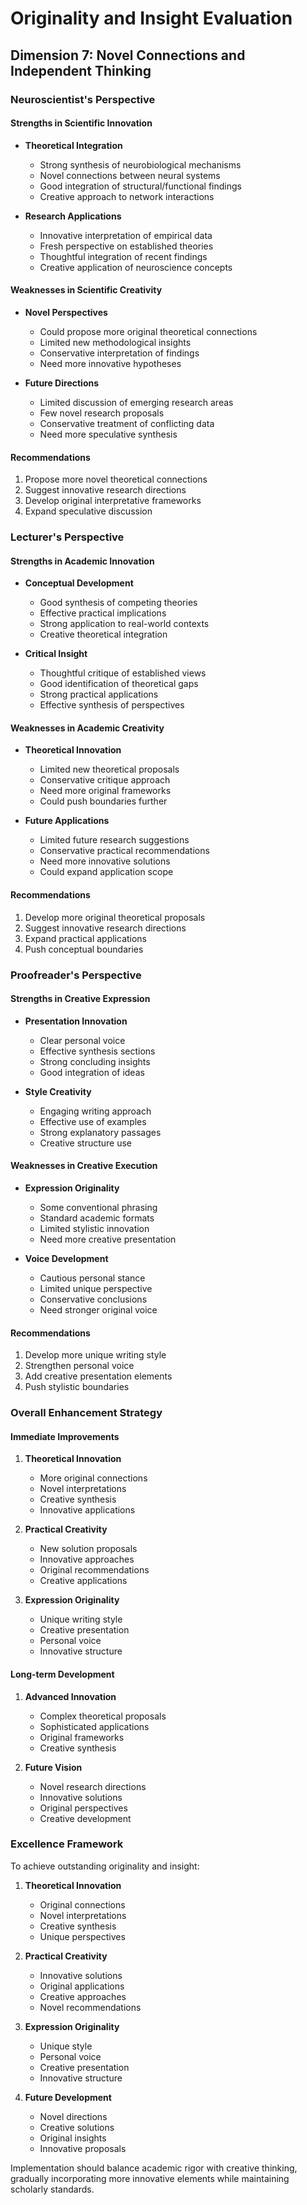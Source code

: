 # Originality and Insight Evaluation
## Dimension 7: Novel Connections and Independent Thinking

### Neuroscientist's Perspective

#### Strengths in Scientific Innovation
- **Theoretical Integration**
  - Strong synthesis of neurobiological mechanisms
  - Novel connections between neural systems
  - Good integration of structural/functional findings
  - Creative approach to network interactions

- **Research Applications**
  - Innovative interpretation of empirical data
  - Fresh perspective on established theories
  - Thoughtful integration of recent findings
  - Creative application of neuroscience concepts

#### Weaknesses in Scientific Creativity
- **Novel Perspectives**
  - Could propose more original theoretical connections
  - Limited new methodological insights
  - Conservative interpretation of findings
  - Need more innovative hypotheses

- **Future Directions**
  - Limited discussion of emerging research areas
  - Few novel research proposals
  - Conservative treatment of conflicting data
  - Need more speculative synthesis

#### Recommendations
1. Propose more novel theoretical connections
2. Suggest innovative research directions
3. Develop original interpretative frameworks
4. Expand speculative discussion

### Lecturer's Perspective

#### Strengths in Academic Innovation
- **Conceptual Development**
  - Good synthesis of competing theories
  - Effective practical implications
  - Strong application to real-world contexts
  - Creative theoretical integration

- **Critical Insight**
  - Thoughtful critique of established views
  - Good identification of theoretical gaps
  - Strong practical applications
  - Effective synthesis of perspectives

#### Weaknesses in Academic Creativity
- **Theoretical Innovation**
  - Limited new theoretical proposals
  - Conservative critique approach
  - Need more original frameworks
  - Could push boundaries further

- **Future Applications**
  - Limited future research suggestions
  - Conservative practical recommendations
  - Need more innovative solutions
  - Could expand application scope

#### Recommendations
1. Develop more original theoretical proposals
2. Suggest innovative research directions
3. Expand practical applications
4. Push conceptual boundaries

### Proofreader's Perspective

#### Strengths in Creative Expression
- **Presentation Innovation**
  - Clear personal voice
  - Effective synthesis sections
  - Strong concluding insights
  - Good integration of ideas

- **Style Creativity**
  - Engaging writing approach
  - Effective use of examples
  - Strong explanatory passages
  - Creative structure use

#### Weaknesses in Creative Execution
- **Expression Originality**
  - Some conventional phrasing
  - Standard academic formats
  - Limited stylistic innovation
  - Need more creative presentation

- **Voice Development**
  - Cautious personal stance
  - Limited unique perspective
  - Conservative conclusions
  - Need stronger original voice

#### Recommendations
1. Develop more unique writing style
2. Strengthen personal voice
3. Add creative presentation elements
4. Push stylistic boundaries

### Overall Enhancement Strategy

#### Immediate Improvements
1. **Theoretical Innovation**
   - More original connections
   - Novel interpretations
   - Creative synthesis
   - Innovative applications

2. **Practical Creativity**
   - New solution proposals
   - Innovative approaches
   - Original recommendations
   - Creative applications

3. **Expression Originality**
   - Unique writing style
   - Creative presentation
   - Personal voice
   - Innovative structure

#### Long-term Development
1. **Advanced Innovation**
   - Complex theoretical proposals
   - Sophisticated applications
   - Original frameworks
   - Creative synthesis

2. **Future Vision**
   - Novel research directions
   - Innovative solutions
   - Original perspectives
   - Creative development

### Excellence Framework

To achieve outstanding originality and insight:

1. **Theoretical Innovation**
   - Original connections
   - Novel interpretations
   - Creative synthesis
   - Unique perspectives

2. **Practical Creativity**
   - Innovative solutions
   - Original applications
   - Creative approaches
   - Novel recommendations

3. **Expression Originality**
   - Unique style
   - Personal voice
   - Creative presentation
   - Innovative structure

4. **Future Development**
   - Novel directions
   - Creative solutions
   - Original insights
   - Innovative proposals

Implementation should balance academic rigor with creative thinking, gradually incorporating more innovative elements while maintaining scholarly standards.
